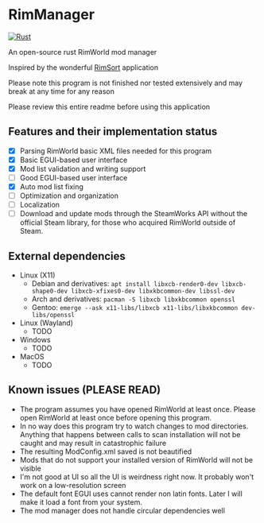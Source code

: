 # RimManager

[![Rust](https://github.com/lambdadeltakay/rimmanager/actions/workflows/master_release.yml/badge.svg)](https://github.com/lambdadeltakay/rimmanager/actions/workflows/master_release.yml)

An open-source rust RimWorld mod manager

Inspired by the wonderful [RimSort](https://github.com/RimSort/RimSort) application

Please note this program is not finished nor tested extensively and may break at any time for any reason

Please review this entire readme before using this application

## Features and their implementation status

- [x] Parsing RimWorld basic XML files needed for this program
- [x] Basic EGUI-based user interface
- [x] Mod list validation and writing support
- [ ] Good EGUI-based user interface
- [x] Auto mod list fixing
- [ ] Optimization and organization
- [ ] Localization
- [ ] Download and update mods through the SteamWorks API without the official Steam library, for those who acquired RimWorld outside of Steam.

## External dependencies

- Linux (X11)
  - Debian and derivatives: `apt install libxcb-render0-dev libxcb-shape0-dev libxcb-xfixes0-dev libxkbcommon-dev libssl-dev`
  - Arch and derivatives: `pacman -S libxcb libxkbcommon openssl`
  - Gentoo: `emerge --ask x11-libs/libxcb x11-libs/libxkbcommon dev-libs/openssl`
- Linux (Wayland)
  - TODO
- Windows
  - TODO
- MacOS
  - TODO

## Known issues (PLEASE READ)

- The program assumes you have opened RimWorld at least once. Please open RimWorld at least once before opening this program.
- In no way does this program try to watch changes to mod directories. Anything that happens between calls to scan installation will not be caught and may result in catastrophic failure
- The resulting ModConfig.xml saved is not beautified
- Mods that do not support your installed version of RimWorld will not be visible
- I'm not good at UI so all the UI is weirdness right now. It probably won't work on a low-resolution screen
- The default font EGUI uses cannot render non latin fonts. Later I will make it load a font from your system.
- The mod manager does not handle circular dependencies well
